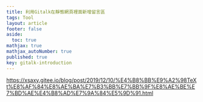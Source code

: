 ```yaml
---
title: 利用Gitalk在靜態網頁裡面新增留言區
tags: Tool
layout: article
footer: false
aside:
  toc: true
mathjax: true
mathjax_autoNumber: true
published: true
key: gitalk-introduction
---
```




<!--more-->



https://xsaxy.gitee.io/blog/post/2019/12/10/%E4%B8%BB%E9%A2%98TeXt%E8%AF%84%E8%AE%BA%E7%B3%BB%E7%BB%9F%E8%AE%BE%E7%BD%AE%E4%B8%AD%E7%9A%84%E5%9D%91.html